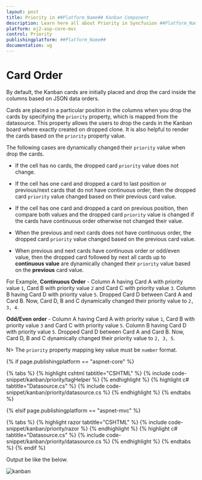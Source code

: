 ```yaml
---
layout: post
title: Priority in ##Platform_Name## Kanban Component
description: Learn here all about Priority in Syncfusion ##Platform_Name## Kanban component of Syncfusion Essential JS 2 and more.
platform: ej2-asp-core-mvc
control: Priority
publishingplatform: ##Platform_Name##
documentation: ug
---
```



# Card Order

By default, the Kanban cards are initially placed and drop the card inside the columns based on JSON data orders.

Cards are placed in a particular position in the columns when you drop the cards by specifying the `priority` property, which is mapped from the datasource. This property allows the users to drop the cards in the Kanban board where exactly created on dropped clone. It is also helpful to render the cards based on the `priority` property value.

The following cases are dynamically changed their `priority` value when drop the cards.

* If the cell has no cards, the dropped card `priority` value does not change.

* If the cell has one card and dropped a card to last position or previous/next cards that do not have continuous order, then the dropped card `priority` value changed based on their previous card value.

* If the cell has one card and dropped a card on previous position, then compare both values and the dropped card `priority` value is changed if the cards have continuous order otherwise not changed their value.

* When the previous and next cards does not have continuous order, the dropped card `priority` value changed based on the previous card value.

* When previous and next cards have continuous order or odd/even value, then the dropped card followed by next all cards up to **continuous value** are dynamically changed their `priority` value based on the **previous** card value.

For Example,
**Continuous Order** -
Column A having Card A with priority value `1`, Card B with priority value `2` and Card C with priority value `3`.
Column B having Card D with priority value `5`. Dropped Card D between Card A and Card B. Now, Card D, B and C dynamically changed their priority value to `2, 3, 4`.

**Odd/Even order** -
Column A having Card A with priority value `1`, Card B with priority value `3` and Card C with priority value `5`.
Column B having Card D with priority value `5`. Dropped Card D between Card A and Card B. Now, Card D, B and C dynamically changed their priority value to `2, 3, 5`.

N> The `priority` property mapping key value must be `number` format.

{% if page.publishingplatform == "aspnet-core" %}

{% tabs %}
{% highlight cshtml tabtitle="CSHTML" %}
{% include code-snippet/kanban/priority/tagHelper %}
{% endhighlight %}
{% highlight c# tabtitle="Datasource.cs" %}
{% include code-snippet/kanban/priority/datasource.cs %}
{% endhighlight %}
{% endtabs %}

{% elsif page.publishingplatform == "aspnet-mvc" %}

{% tabs %}
{% highlight razor tabtitle="CSHTML" %}
{% include code-snippet/kanban/priority/razor %}
{% endhighlight %}
{% highlight c# tabtitle="Datasource.cs" %}
{% include code-snippet/kanban/priority/datasource.cs %}
{% endhighlight %}
{% endtabs %}
{% endif %}



Output be like the below.

![kanban](./images/priority.PNG)
